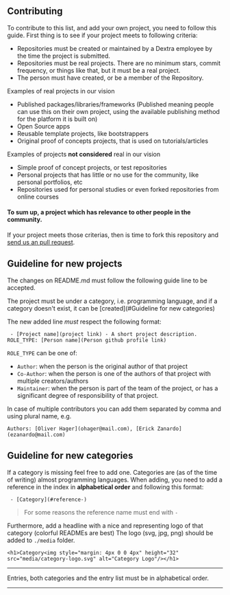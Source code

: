 ## Contributing

To contribute to this list, and add your own project, you need to follow this guide. First thing is to see if your project meets to following criteria:

 - Repositories must be created or maintained by a Dextra employee by the time the project is submitted.
 - Repositories must be real projects. There are no minimum stars, commit frequency, or things like that, but it must be a real project. 
 - The person must have created, or be a member of the Repository.

Examples of real projects in our vision

 - Published packages/libraries/frameworks (Published meaning people can use this on their own project, using the available publishing method for the platform it is built on)
 - Open Source apps
 - Reusable template projects, like bootstrappers
 - Original proof of concepts projects, that is used on tutorials/articles

Examples of projects __not considered__ real in our vision

 - Simple proof of concept projects, or test repositories
 - Personal projects that has little or no use for the community, like personal portfolios, etc
 - Repositories used for personal studies or even forked repositories from online courses

#### To sum up, a project which has relevance to other people in the community.

If your project meets those criterias, then is time to fork this repository and [send us an pull request](https://docs.github.com/en/github/collaborating-with-issues-and-pull-requests/creating-a-pull-request).

## Guideline for new projects

The changes on README.md must follow the following guide line to be accepted.

The project must be under a category, i.e. programming language, 
and if a category doesn't exist, it can be [created](#Guideline for new categories) 

The new added line _must_ respect the following format:

```
 - [Project name](project link) - A short project description. ROLE_TYPE: [Person name](Person github profile link)
```

`ROLE_TYPE` can be one of:
 - `Author`: when the person is the original author of that project
 - `Co-Author`: when the person is one of the authors of that project with multiple creators/authors
 - `Maintainer`: when the person is part of the team of the project, or has a significant degree of responsibility of that project.

In case of multiple contributors you can add them separated by comma and using plural name, e.g.
```
Authors: [Oliver Hager](ohager@mail.com), [Erick Zanardo](ezanardo@mail.com)
```

## Guideline for new categories 

If a category is missing feel free to add one. Categories are (as of the time of writing) almost programming languages.
When adding, you need to add a reference in the index  in __alphabetical order__  and following this format:

```
 - [Category](#reference-)  
```
> For some reasons the reference name must end with `-`

Furthermore, add a headline with a nice and representing logo of that category (colorful READMEs are best)
The logo (svg, jpg, png) should be added to `./media` folder.

```
<h1>Category<img style="margin: 4px 0 0 4px" height="32" src="media/category-logo.svg" alt="Category Logo"/></h1>
```

---

Entries, both categories and the entry list must be in alphabetical order.

---
